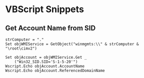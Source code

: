 # VBScript Snippets

## Get Account Name from SID

```vbscript
strComputer = "."
Set objWMIService = GetObject("winmgmts:\\" & strComputer & "\root\cimv2")

Set objAccount = objWMIService.Get _
    ("Win32_SID.SID='S-1-5-20'")
Wscript.Echo objAccount.AccountName
Wscript.Echo objAccount.ReferencedDomainName
```
